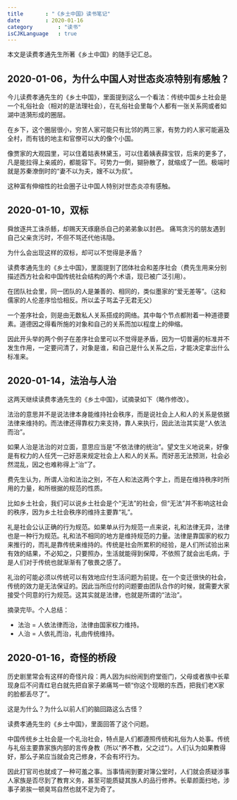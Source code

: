 ```yaml
---
title       : "《乡土中国》读书笔记"
date        : 2020-01-16
category        : "读书"
isCJKLanguage   : true
---
```


本文是读费孝通先生所著《乡土中国》的随手记汇总。

## 2020-01-06，为什么中国人对世态炎凉特别有感触？

今儿读费孝通先生的《乡土中国》，里面提到这么一个看法：传统中国乡土社会是一个礼俗社会（相对的是法理社会），在礼俗社会里每个人都有一张关系网或者如湖中涟漪形成的圈层。

在乡下，这个圈层很小，穷苦人家可能只有比邻的两三家，有势力的人家可能遍及全村，而有钱的地主和官僚可以大的像个小国。

像贾家的大观园里，可以住着姑表林黛玉，可以住着姨表薛宝钗，后来的更多了，凡是能拉得上亲戚的，都能容下。可势力一倒，猢狲散了，就缩成了一团。极端时就是苏秦潦倒时的“妻不以为夫，嫂不以为叔”。

这种富有伸缩性的社会圈子让中国人特别对世态炎凉有感触。

## 2020-01-10，双标

舜放逐共工诛杀鲧，却赐天天琢磨杀自己的弟弟象以封邑。
痛骂贪污的朋友遇到自己父亲贪污时，不但不骂还代他讳隐。

为什么会出现这样的双标，却可以不觉得是矛盾？

读费孝通先生的《乡土中国》，里面提到了团体社会和差序社会（费先生用来分别描述西方社会和中国传统社会结构的两个术语，现已被广泛引用）。

在团队社会里，同一团队的人是兼善的、相同的，类似墨家的“爱无差等”。（这和儒家的人伦差序恰恰相反。所以孟子骂孟子无君无父）

一个差序社会，则是由无数私人关系搭成的网络。其中每个节点都附着一种道德要素。道德因之得看所施的对象和自己的关系而加以程度上的伸缩。

因此开头举的两个例子在差序社会里可以不觉得是矛盾，因为一切普遍的标准并不发生作用，一定要问清了，对象是谁，和自己是什么关系之后，才能决定拿出什么标准来。

## 2020-01-14，法治与人治

这两天继续读费孝通先生的《乡土中国》，试摘录如下（略作修改）。

法治的意思并不是说法律本身能维持社会秩序，而是说社会上人和人的关系是依据法律来维持的。而法律还得靠权力来支持，靠人来执行，因此法治其实是“人依法而治”。

如果人治是法治的对立面，意思应当是“不依法律的统治”。望文生义地说来，好像是有权力的人任凭一己好恶来规定社会上人和人的关系。而好恶无法预测，社会必然混乱，因之也难称得上“治”了。

费先生认为，所谓人治和法治之别，不在人和法这两个字上，而是在维持秩序时所用的力量，和所根据的规范的性质。

比如乡土社会，我们可以说乡土社会是个“无法”的社会，但“无法”并不影响这社会的秩序，因为乡土社会秩序的维持主要靠“礼”。

礼是社会公认正确的行为规范。如果单从行为规范一点来说，礼和法律无异，法律也是一种行为规范。礼和法不相同的地方是维持规范的力量。法律是靠国家的权力来推行的，而礼是靠传统来维持的。传统是社会所累积的经验，是人们所试验出来有效的结果，不必知之，只要照办，生活就能得到保障，不依照了就会出毛病，于是人们对于传统也就渐渐有了敬畏之感了。

礼治的可能必须以传统可以有效地应付生活问题为前提。在一个变迁很快的社会，传统的效力是无法保证的。因此当所应付的问题要由团队合作的时候，就需要大家接受个同意的行为规范。这其实就是法律，也就是所谓的“法治”。

摘录完毕。个人总结：
* 法治 = 人依法律而治，法律由国家权力维持。
* 人治 = 人依礼而治，礼由传统维持。

## 2020-01-16，奇怪的桥段

历史剧里常会有这样的奇怪片段：两人因为纠纷闹到府堂衙门，父母或者族中长辈现身后不问青红皂白就先把自家子弟痛骂一顿“你这个现眼的东西，把我们老X家的脸都丢尽了”。

这是为什么？为什么以前人们的脑回路这么古怪？

读费孝通先生的《乡土中国》，里面回答了这个问题。

中国传统乡土社会是一个礼治社会，特点是人们都遵照传统和礼俗为人处事。传统与礼俗主要靠家族内部的言传身教（所以“养不教，父之过“）。人们认为如果教得好，那么子弟应当就会克己修身，不会有坏行为。

因此打官司也就成了一种可羞之事。当事情闹到要对簿公堂时，人们就会质疑涉事人家族是否尽到了教育义务，甚至可能质疑其族人的品行修养。长辈颜面扫地，涉事子弟挨一顿臭骂自然也就不足为奇了。
